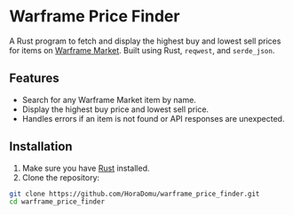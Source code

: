 # Warframe Price Finder

A Rust program to fetch and display the highest buy and lowest sell prices for items on [Warframe Market](https://warframe.market). Built using Rust, `reqwest`, and `serde_json`.

## Features

- Search for any Warframe Market item by name.
- Display the highest buy price and lowest sell price.
- Handles errors if an item is not found or API responses are unexpected.

## Installation

1. Make sure you have [Rust](https://www.rust-lang.org/tools/install) installed.
2. Clone the repository:

```bash
git clone https://github.com/HoraDomu/warframe_price_finder.git
cd warframe_price_finder


